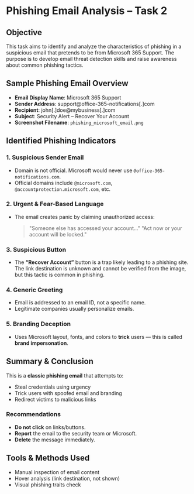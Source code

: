 # Phishing Email Analysis – Task 2

## Objective
This task aims to identify and analyze the characteristics of phishing in a suspicious email that pretends to be from Microsoft 365 Support. The purpose is to develop email threat detection skills and raise awareness about common phishing tactics.

## Sample Phishing Email Overview

- **Email Display Name**: Microsoft 365 Support
- **Sender Address**: support@office-365-notifications[.]com
- **Recipient**: john[.]doe@mybusiness[.]com
- **Subject**: Security Alert – Recover Your Account
- **Screenshot Filename**: `phishing_microsoft_email.png`

##  Identified Phishing Indicators

### 1. Suspicious Sender Email
- Domain is not official. Microsoft would never use `@office-365-notifications.com`.
- Official domains include `@microsoft.com`, `@accountprotection.microsoft.com`, etc.

### 2. Urgent & Fear-Based Language
- The email creates panic by claiming unauthorized access:
  > "Someone else has accessed your account..."
  > "Act now or your account will be locked."

### 3. Suspicious Button
- The **“Recover Account”** button is a trap likely leading to a phishing site.
The link destination is unknown and cannot be verified from the image, but this tactic is common in phishing.

### 4. Generic Greeting
- Email is addressed to an email ID, not a specific name.
- Legitimate companies usually personalize emails.

### 5. Branding Deception
- Uses Microsoft layout, fonts, and colors to **trick** users — this is called **brand impersonation**.

## Summary & Conclusion

This is a **classic phishing email** that attempts to:
- Steal credentials using urgency
- Trick users with spoofed email and branding
- Redirect victims to malicious links

### Recommendations
- **Do not click** on links/buttons.
- **Report** the email to the security team or Microsoft.
- **Delete** the message immediately.

## Tools & Methods Used
- Manual inspection of email content
- Hover analysis (link destination, not shown)
- Visual phishing traits check
